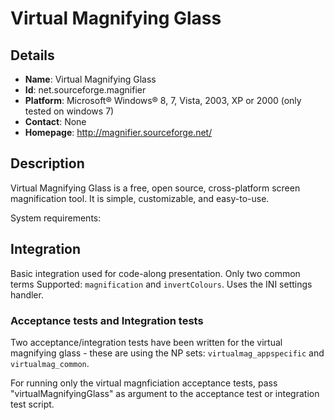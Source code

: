 # Virtual Magnifying Glass

## Details

* __Name__: Virtual Magnifying Glass
* __Id__: net.sourceforge.magnifier
* __Platform__: Microsoft® Windows® 8, 7, Vista, 2003, XP or 2000 (only tested on windows 7)
* __Contact__: None
* __Homepage__: http://magnifier.sourceforge.net/

## Description
Virtual Magnifying Glass is a free, open source, cross-platform screen magnification tool. It is simple, customizable, and easy-to-use.

System requirements:

## Integration
Basic integration used for code-along presentation. Only two common terms Supported: `magnification` and `invertColours`. Uses the INI settings handler.


### Acceptance tests and Integration tests

Two acceptance/integration tests have been written for the virtual magnifying glass - these are using the NP sets: `virtualmag_appspecific` and `virtualmag_common`.

For running only the virtual magnficiation acceptance tests, pass "virtualMagnifyingGlass" as argument to the acceptance test or integration test script.